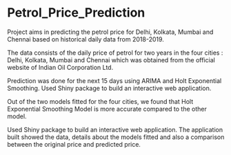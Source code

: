 # Petrol_Price_Prediction
Project aims in predicting the petrol price for Delhi, Kolkata, Mumbai and Chennai based on historical daily data from 2018-2019.

The data consists of the daily price of petrol for two years in the four cities : Delhi, Kolkata, Mumbai and Chennai which was obtained from the official website of Indian Oil Corporation Ltd.

Prediction was done for the next 15 days using ARIMA and Holt Exponential Smoothing. Used Shiny package to build an interactive web application.

Out of the two models fitted for the four cities, we found that Holt Exponential Smoothing Model is more accurate compared to the other model.

Used Shiny package to build an interactive web application. The application built showed the data, details about the models fitted and also a comparison between the original price and predicted price. 

